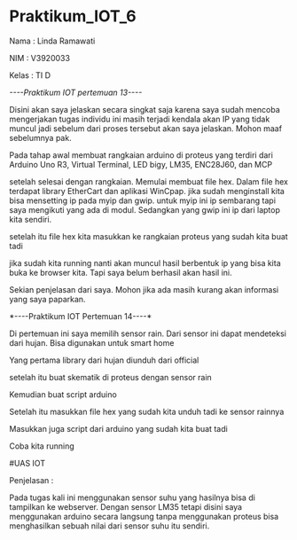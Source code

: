 # Praktikum_IOT_6
<p>Nama  : Linda Ramawati</p>
<p>NIM   : V3920033</p>
<p>Kelas : TI D</p>

*----Praktikum IOT pertemuan 13----*
<p>Disini akan saya jelaskan secara singkat saja karena saya sudah mencoba mengerjakan tugas individu ini masih terjadi kendala akan IP yang tidak muncul jadi sebelum dari proses tersebut akan saya jelaskan. Mohon maaf sebelumnya pak.</p>
<p>Pada tahap awal membuat rangkaian arduino di proteus yang terdiri dari Arduino Uno R3, Virtual Terminal, LED bigy, LM35, ENC28J60, dan MCP</p>
<p>setelah selesai dengan rangkaian. Memulai membuat file hex. Dalam file hex terdapat library EtherCart dan aplikasi WinCpap. jika sudah menginstall kita bisa mensetting ip pada myip dan gwip. untuk myip ini ip sembarang tapi saya mengikuti yang ada di modul. Sedangkan yang gwip ini ip dari laptop kita sendiri.</p>
<p>setelah itu file hex kita masukkan ke rangkaian proteus yang sudah kita buat tadi</p>
<p>jika sudah kita running nanti akan muncul hasil berbentuk ip yang bisa kita buka ke browser kita. Tapi saya belum berhasil akan hasil ini.</p>
<p>Sekian penjelasan dari saya. Mohon jika ada masih kurang akan informasi yang saya paparkan.</p>

<p>*----Praktikum IOT Pertemuan 14----*</p>
<p>Di pertemuan ini saya memilih sensor rain. Dari sensor ini dapat mendeteksi dari hujan. Bisa digunakan untuk smart home</p>
<p>Yang pertama library dari hujan diunduh dari official</p>
<p>setelah itu buat skematik di proteus dengan sensor rain</p>
<p>Kemudian buat script arduino</p>
<p>Setelah itu masukkan file hex yang sudah kita unduh tadi ke sensor rainnya</p>
<p>Masukkan juga script dari arduino yang sudah kita buat tadi</p>
<p>Coba kita running</p>

#UAS IOT
<p>Penjelasan : </p>
<p>Pada tugas kali ini menggunakan sensor suhu yang hasilnya bisa di tampilkan ke webserver. Dengan sensor LM35 tetapi disini saya menggunakan arduino secara langsung tanpa menggunakan proteus bisa menghasilkan sebuah nilai dari sensor suhu itu sendiri.</p>
